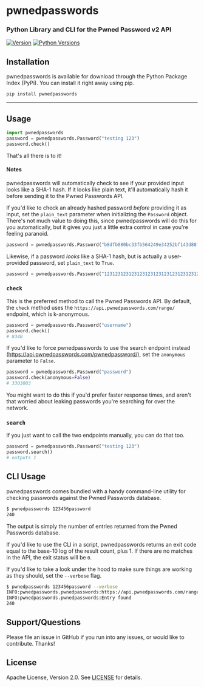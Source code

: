 # pwnedpasswords

### Python Library and CLI for the Pwned Password v2 API

[![Version][version-badge]][pypi-url]
[![Python Versions][versions-badge]][pypi-url]

## Installation

pwnedpasswords is available for download through the Python Package Index (PyPi). You can install it right away using pip.

```bash
pip install pwnedpasswords
```

---

## Usage

```python
import pwnedpasswords
password = pwnedpasswords.Password("testing 123")
password.check()
```

That's all there is to it!

#### Notes

pwnedpasswords will automatically check to see if your provided input looks like a SHA-1 hash. If it looks like plain text, it'll automatically hash it before sending it to the Pwned Passwords API.

If you'd like to check an already hashed password *before* providing it as input, set the `plain_text` parameter when initializing the `Password` object. There's not much value to doing this, since pwnedpasswords will do this for you automatically, but it gives you just a little extra control in case you're feeling paranoid.

```python
password = pwnedpasswords.Password("b8dfb080bc33fb564249e34252bf143d88fc018f")
```

Likewise, if a password *looks* like a SHA-1 hash, but is actually a user-provided password, set `plain_text` to `True`.

```python
password = pwnedpasswords.Password("1231231231231231231231231231231231231231", plain_text=True)
```

### `check`

This is the preferred method to call the Pwned Passwords API. By default, the `check` method uses the `https://api.pwnedpasswords.com/range/` endpoint, which is k-anonymous.

```python
password = pwnedpasswords.Password("username")
password.check()
# 8340
```

If you'd like to force pwnedpasswords to use the search endpoint instead (https://api.pwnedpasswords.com/pwnedpassword/), set the `anonymous` parameter to `False`.

```python
password = pwnedpasswords.Password("password")
password.check(anonymous=False)
# 3303003
```

You might want to do this if you'd prefer faster response times, and aren't that worried about leaking passwords you're searching for over the network.

### `search`

If you just want to call the two endpoints manually, you can do that too.

```python
password = pwnedpasswords.Password("testing 123")
password.search()
# outputs 1
```

## CLI Usage

pwnedpasswords comes bundled with a handy command-line utility for checking passwords against the Pwned Passwords database.

```bash
$ pwnedpasswords 123456password
240
```

The output is simply the number of entries returned from the Pwned Passwords database.

If you'd like to use the CLI in a script, pwnedpasswords returns an exit code equal to the base-10 log of the result count, plus 1. If there are no matches in the API, the exit status will be `0`.

If you'd like to take a look under the hood to make sure things are working as they should, set the `--verbose` flag.

```bash
$ pwnedpasswords 123456password --verbose
INFO:pwnedpasswords.pwnedpasswords:https://api.pwnedpasswords.com/range/5052C
INFO:pwnedpasswords.pwnedpasswords:Entry found
240
```

## Support/Questions

Please file an issue in GitHub if you run into any issues, or would like to contribute. Thanks!

## License

Apache License, Version 2.0. See [LICENSE](LICENSE) for details.

[version-badge]: https://img.shields.io/pypi/v/pwnedpasswords.svg?style=flat
[versions-badge]: https://img.shields.io/pypi/pyversions/pwnedpasswords.svg?style=flat

[semver-url]: http://www.semver.org
[pypi-url]: https://pypi.python.org/pypi/pwnedpasswords


